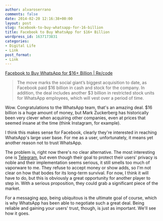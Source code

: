```yaml
---
author: alvaroserrano
comments: false
date: 2014-02-20 12:16:38+00:00
layout: post
slug: facebook-to-buy-whatsapp-for-16-billion
title: Facebook to Buy WhatsApp for $16+ Billion
wordpress_id: 1637173831
categories:
- Digital Life
- Link
post_format:
- Link
---
```


[Facebook to Buy WhatsApp for $16+ Billion | Re/code](http://recode.net/2014/02/19/facebook-to-buy-whatsapp-for-16-billion/)



<blockquote>The move marks the social giant’s biggest acquisition to date, as Facebook paid $16 billion in cash and stock for the company. In addition, the deal includes another $3 billion in restricted stock units for WhatsApp employees, which will vest over a period of time.</blockquote>



Wow. Congratulations to the WhatsApp team, that's an amazing deal. $16 billion is a huge amount of money, but Mark Zuckerberg has historically been very clever when acquiring other companies, even at prices that seemed insane at the time (think Instagram, for example).

I think this makes sense for Facebook, clearly they're interested in reaching WhatsApp's large user base. For me as a user, unfortunately, it means yet another reason not to trust WhatsApp.

The problem is, right now there's no clear alternative. The most interesting one is [Telegram](https://telegram.org), but even though their goal to protect their users' privacy is noble and their implementation seems serious, it still smells too much of vaporware to me. They refuse to accept money or show adds, so I'm not clear on how that bodes for its long-term survival. For now, I think it will have to do, but this is obviously a great opportunity for another player to step in. With a serious proposition, they could grab a significant piece of the market. 

For a messaging app, being ubiquitous is the ultimate goal of course, which is why WhatsApp has been able to negotiate such a great deal. Being reliable and gaining your users' trust, though, is just as important. We'll see how it goes.
